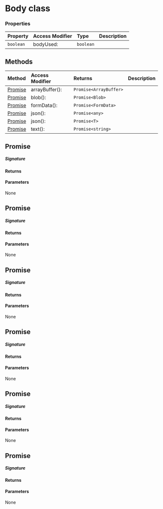 # Body class




### Properties

| Property	   | Access Modifier | Type	| Description|
|:-------------|:----|:-------|:-----------|
|`boolean`     | bodyUsed: | `boolean` |  |




## Methods

| Method	   | Access Modifier | Returns	| Description|
|:-------------|:----|:-------|:-----------|
|[Promise<ArrayBuffer>](#promise<arraybuffer>)     | arrayBuffer(): | `Promise<ArrayBuffer>` |  |
|[Promise<Blob>](#promise<blob>)     | blob(): | `Promise<Blob>` |  |
|[Promise<FormData>](#promise<formdata>)     | formData(): | `Promise<FormData>` |  |
|[Promise<any>](#promise<any>)     | json(): | `Promise<any>` |  |
|[Promise<T>](#promise<t>)     | json<T>(): | `Promise<T>` |  |
|[Promise<string>](#promise<string>)     | text(): | `Promise<string>` |  |




## Promise<ArrayBuffer>



##### Signature

#### Returns

#### Parameters
None


## Promise<Blob>



##### Signature

#### Returns

#### Parameters
None


## Promise<FormData>



##### Signature

#### Returns

#### Parameters
None


## Promise<any>



##### Signature

#### Returns

#### Parameters
None


## Promise<T>



##### Signature

#### Returns

#### Parameters
None


## Promise<string>



##### Signature

#### Returns

#### Parameters
None

